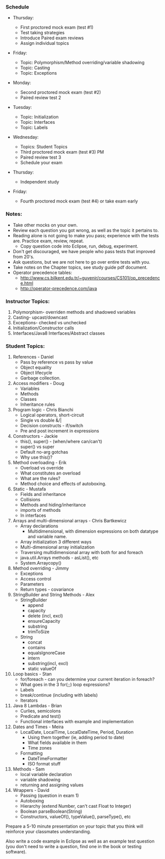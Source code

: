 ### Schedule

- Thursday:
  *  First proctored mock exam (test #1)
  *  Test taking strategies
  *  Introduce Paired exam reviews
  *  Assign individual topics

- Friday:
  *  Topic: Polymorphism/Method overriding/variable shadowing  
  *  Topic: Casting
  *  Topic: Exceptions 
  
- Monday:
  *  Second proctored mock exam (test #2)
  *  Paired review test 2

- Tuesday:
  *  Topic: Initialization 
  *  Topic: Interfaces 
  *  Topic: Labels 

- Wednesday:
  *  Topics: Student Topics
  *  Third proctored mock exam (test #3) PM
  *  Paired review test 3
  *  Schedule your exam

- Thursday:
  *  Independent study

- Friday:
  *  Fourth proctored mock exam (test #4) or take exam early

### Notes:
* Take other mocks on your own.  
* Review each question you got wrong, as well as the topic it pertains to.  
* Reading alone is not going to make you pass; experience with the tests are. Practice exam, review, repeat.  
  * Copy question code into Eclipse, run, debug, experiment.
* Don't get discouraged, we have people who pass tests that improved from 20's.  
* Ask questions, but we are not here to go over entire tests with you.  
* Take notes on the Chapter topics, see study guide pdf document.  
* Operator precedence tables:
  * http://www.cs.bilkent.edu.tr/~guvenir/courses/CS101/op_precedence.html
  * http://operator-precedence.com/java

### Instructor Topics:
1. Polymorphism- overriden methods and shadowed variables  
2. Casting- upcast/downcast  
3. Exceptions- checked vs unchecked  
4. Initialization/Constructor calls  
5. Interfaces/Java8 Interfaces/Abstract classes  

### Student Topics:
1. References - Daniel
   * Pass by reference vs pass by value
   * Object equality
   * Object lifecycle
   * Garbage collection.
2. Access modifiers - Doug
   * Variables
   * Methods
   * Classes  
   * Inheritance rules
3. Program logic - Chris Bianchi
   * Logical operators, short-circuit
   * Single vs double &/|
   * Decision constructs - if/switch
   * Pre and post increment in expressions
4. Constructors - Jackie
   * this(), super() - (when/where can/can't)
   * super() vs super
   * Default no-arg gotchas
   * Why use this()?
5. Method overloading - Erik
   * Overload vs override
   * What constitutes an overload
   * What are the rules?
   * Method choice and effects of autoboxing.
6. Static - Mustafa
   * Fields and inheritance
   * Collisions
   * Methods and hiding/inheritance
   * imports of methods
   * In interfaces
7. Arrays and multi-dimensional arrays - Chris Bartkewicz
   * Array declarations
     * Multidimensional, with dimension expressions on both datatype and variable name.
   * Array initialization 3 different ways
   * Multi-dimensional array initialization
   * Traversing multidimensional array with both for and foreach
   * java.util.Arrays methods - asList(), etc
   * System.Arraycopy()
8. Method overriding - Jimmy
   * Exceptions
   * Access control
   * Parameters
   * Return types - covariance
9. StringBuilder and String Methods - Alex
   * StringBuilder
     * append
     * capacity
     * delete (incl, excl)
     * ensureCapacity
     * substring
     * trimToSize
   * String
     * concat
     * contains
     * equalsIgnoreCase
     * intern
     * substring(incl, excl)
     * static valueOf
10. Loop basics - Stan
    * for/foreach - can you determine your current iteration in foreach?
    * What goes in the 3 for(;;) loop expressions?
    * Labels
    * break/continue (including with labels)
    * Iterators
11. Java 8 Lambdas - Brian
    * Curlies, semicolons
    * Predicate and test()
    * Functional interfaces with example and implementation
12. Dates and Times - Meira
    * LocalDate, LocalTime, LocalDateTime, Period, Duration
      * Using them together (ie, adding period to date)
      * What fields available in them
      * Time zones
    * Formatting
      * DateTimeFormatter
      * ISO format stuff
13. Methods - Sam
    * local variable declaration
    * variable shadowing
    * returning and assigning values
14. Wrappers - David
    * Passing (question in exam 1)
    * Autoboxing
    * Hierarchy (extend Number, can't cast Float to Integer)
    * Boolean parseBoolean(String)
    * Constructors, valueOf(), typeValue(), parseType(), etc
     

Prepare a 5-10 minute presentation on your topic that you think will reinforce your classmates understanding.

Also write a code example in Eclipse as well as an example test question (you don't need to write a question, find one in the book or testing software).


